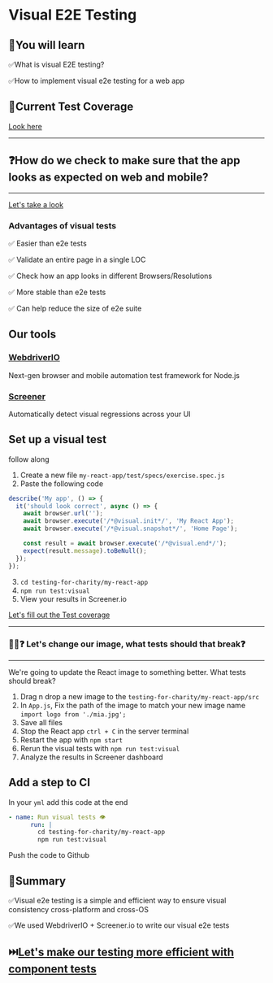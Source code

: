 # Visual E2E Testing

## 🧠You will learn

✅What is visual E2E testing?

✅How to implement visual e2e testing for a web app

## 🧪Current Test Coverage

[Look here](TEST-COVERAGE.md)

---

## ❓How do we check to make sure that the app looks as expected on web and mobile?

---

[Let's take a look](visual-testing.pdf)

### Advantages of visual tests

✅ Easier than e2e tests

✅ Validate an entire page in a single LOC

✅ Check how an app looks in different Browsers/Resolutions

✅ More stable than e2e tests

✅ Can help reduce the size of e2e suite

## Our tools

### [WebdriverIO](https://webdriver.io/)

Next-gen browser and mobile automation test framework for Node.js

### [Screener](https://screener.io/)

Automatically detect visual regressions across your UI

## Set up a visual test

follow along

1. Create a new file `my-react-app/test/specs/exercise.spec.js`
2. Paste the following code

```javascript
describe('My app', () => {
  it('should look correct', async () => {
    await browser.url('');
    await browser.execute('/*@visual.init*/', 'My React App');
    await browser.execute('/*@visual.snapshot*/', 'Home Page');

    const result = await browser.execute('/*@visual.end*/');
    expect(result.message).toBeNull();
  });
});
```

3. `cd testing-for-charity/my-react-app`
4. `npm run test:visual`
5. View your results in Screener.io

[Let's fill out the Test coverage](./TEST-COVERAGE.md)

---

### 🏋️‍♀️❓ Let's change our image, what tests should that break❓

---

We're going to update the React image to something better. What tests should break?

1. Drag n drop a new image to the `testing-for-charity/my-react-app/src`
2. In `App.js`, Fix the path of the image to match your new image name `import logo from './mia.jpg';`
3. Save all files
4. Stop the React app `ctrl + C` in the server terminal
5. Restart the app with `npm start`
6. Rerun the visual tests with `npm run test:visual`
7. Analyze the results in Screener dashboard

## Add a step to CI

In your `yml` add this code at the end

```yml
- name: Run visual tests 👁
      run: |
        cd testing-for-charity/my-react-app
        npm run test:visual
```

Push the code to Github

## 📝Summary

✅Visual e2e testing is a simple and efficient way to ensure visual consistency cross-platform and cross-OS

✅We used WebdriverIO + Screener.io to write our visual e2e tests

## ⏭️[Let's make our testing more efficient with component tests](./COMPONENT-TESTS.md)
